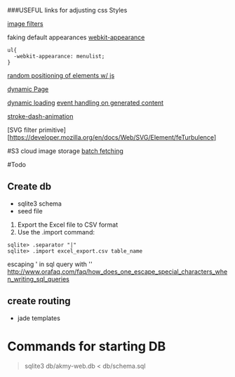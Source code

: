 
###USEFUL links for adjusting css Styles

[image filters](http://www.w3schools.com/cssref/playit.asp?filename=playcss_filter&preval=blur)

faking default appearances
[webkit-appearance](https://css-tricks.com/almanac/properties/a/appearance/)

```
ul{
  -webkit-appearance: menulist;
}
```

[random positioning of elements w/ js](http://stackoverflow.com/questions/4796743/random-position-of-divs-in-javascript)

[dynamic Page](https://css-tricks.com/rethinking-dynamic-page-replacing-content/)


[dynamic loading](http://stackoverflow.com/questions/8988855/include-another-html-file-in-a-html-file)
[event handling on generated content](http://stackoverflow.com/questions/6658752/click-event-doesnt-work-on-dynamically-generated-elements)


[stroke-dash-animation](https://css-tricks.com/almanac/properties/s/stroke-dasharray/)

[SVG filter primitive][https://developer.mozilla.org/en/docs/Web/SVG/Element/feTurbulence]



#S3 cloud image storage
[batch fetching](http://stackoverflow.com/questions/32702431/display-images-fetched-from-s3)

#Todo

## Create db
 - sqlite3 schema
 - seed file
 1. Export the Excel file to CSV format
 2. Use the .import command:
  >
    sqlite> .separator "|"
    sqlite> .import excel_export.csv table_name

escaping ' in sql query with ''
http://www.orafaq.com/faq/how_does_one_escape_special_characters_when_writing_sql_queries

## create routing
 - jade templates


# Commands for starting DB

> sqlite3 db/akmy-web.db < db/schema.sql
